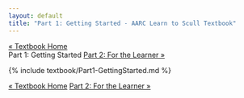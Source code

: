```yaml
---
layout: default
title: "Part 1: Getting Started - AARC Learn to Scull Textbook"
---
```


<div class="textbook-header">
  <a href="/textbook/" class="textbook-home-link">« Textbook Home</a>
  <div class="textbook-navigation-compact">
    <span class="prev-chapter"></span>
    <span class="current-part">Part 1: Getting Started</span>
    <a href="/textbook/chapters/part2.md" class="next-chapter">Part 2: For the Learner »</a>
  </div>
</div>

{% include textbook/Part1-GettingStarted.md %}

<div class="textbook-footer">
  <div class="textbook-navigation-compact">
    <span class="prev-chapter"></span>
    <a href="/textbook/" class="textbook-home-link">« Textbook Home</a>
    <a href="/textbook/chapters/part2.md" class="next-chapter">Part 2: For the Learner »</a>
  </div>
</div>